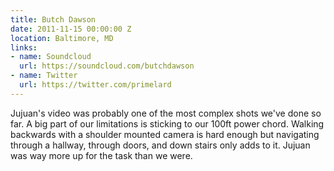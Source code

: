 ```yaml
---
title: Butch Dawson
date: 2011-11-15 00:00:00 Z
location: Baltimore, MD
links:
- name: Soundcloud
  url: https://soundcloud.com/butchdawson
- name: Twitter
  url: https://twitter.com/primelard
---
```


Jujuan's video was probably one of the most complex shots we've done so far. A big part of our limitations is sticking to our 100ft power chord. Walking backwards with a shoulder mounted camera is hard enough but navigating through a hallway, through doors, and down stairs only adds to it. Jujuan was way more up for the task than we were.
